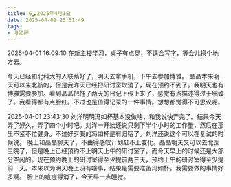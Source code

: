 ```yaml
---
title: G🛹2025年4月1日
date: 2025-04-01 23:51:49
tags:
- 冯如杯
---
```


2025-04-01 16:09:10
在新主楼学习，桌子有点晃，不适合写字，等会儿换个地方去。

今天已经和北科大的人联系好了，明天去拿手机，下午去参加博雅。
晶晶本来明天可以来北航的，但是我昨天已经把研讨室取消了，现在预约不到了。我明天也有博雅需要参加。看到晶晶把拖了两天的日记上传上来了，感觉有点描述得过于细致了。我看得都有点脸红。不过也是值得记录的一件事情。想想都觉得不可思议呢。

2025-04-01 23:43:30
刘洋明明冯如杯基本没做啥，和我说快弄完了。结果今天弄了好久，弄了四个小时吧。刘洋一开始还说只剩下半个小时的工作量，然后在那里不紧不忙健身。不过好歹我的冯如杯是有归宿了。刘洋还说这个可以在复试的时候说。
晚上和晶晶聊天了，不由得感叹计划赶不上变化。晶晶明天又可以去北医三院了，但是晚上已经预约不上明天上午的研讨室了。而今天早上的时候还是大部分空闲的。现在预约晚上的研讨室得至少提前两三天，预约上午的研讨室得至少提前一天。本来以为明天晚上没有啥事，结果是需要准备冯如杯。我需要做的事情好多啊。
脸上的痘痘得消了，今天早一点睡觉。
